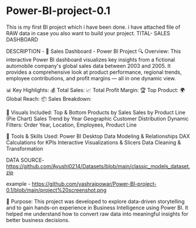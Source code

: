 # Power-BI-project-0.1
This is my first BI project which i have been done.
i have attached file of RAW data in case you also want to build your project.
TITAL- SALES DASHBOARD

DESCRIPTION -
🚗 Sales Dashboard - Power BI Project
🔍 Overview:
This interactive Power BI dashboard visualizes key insights from a fictional automobile company's global sales data between 2003 and 2005. It provides a comprehensive look at product performance, regional trends, employee contributions, and profit margins — all in one dynamic view.

📊 Key Highlights:
💰 Total Sales: 
📈 Total Profit Margin:
🏆 Top Product: 
🌍 Global Reach: 
📦 Sales Breakdown: 

📌 Visuals Included:
Top & Bottom Products by Sales
Sales by Product Line (Pie Chart)
Sales Trend by Year
Geographic Customer Distribution
Dynamic Filters: Order Year, Location, Employees, Product Line

🔧 Tools & Skills Used:
Power BI Desktop
Data Modeling & Relationships
DAX Calculations for KPIs
Interactive Visualizations & Slicers
Data Cleaning & Transformation

DATA SOURCE-
https://github.com/Ayushi0214/Datasets/blob/main/classic_models_dataset.zip

example - https://github.com/yashrajpowar/Power-BI-project-0.1/blob/main/project%20screenshot.png

🎯 Purpose:
This project was developed to explore data-driven storytelling and to gain hands-on experience in Business Intelligence using Power BI. It helped me understand how to convert raw data into meaningful insights for better business decisions.
